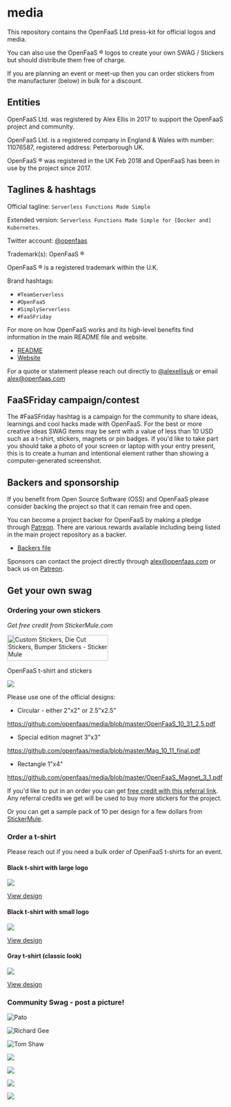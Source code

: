 # media

This repository contains the OpenFaaS Ltd press-kit for official logos and media.

You can also use the OpenFaaS &reg; logos to create your own SWAG / Stickers but should distribute them free of charge.

If you are planning an event or meet-up then you can order stickers from the manufacturer (below) in bulk for a discount.

## Entities

OpenFaaS Ltd. was registered by Alex Ellis in 2017 to support the OpenFaaS project and community.

OpenFaaS Ltd. is a registered company in England & Wales with number: 11076587, registered address: Peterborough UK.

OpenFaaS &reg; was registered in the UK Feb 2018 and OpenFaaS has been in use by the project since 2017.

## Taglines & hashtags

Official tagline: `Serverless Functions Made Simple`

Extended version: `Serverless Functions Made Simple for [Docker and] Kubernetes`.

Twitter account: [@openfaas](https://twitter.com/openfaas)

Trademark(s): OpenFaaS &reg;

OpenFaaS &reg; is a registered trademark within the U.K.

Brand hashtags:

* `#TeamServerless`
* `#OpenFaaS`
* `#SimplyServerless`
* `#FaaSFriday`

For more on how OpenFaaS works and its high-level benefits find information in the main README file and website.

* [README](https://github.com/openfaas/faas)
* [Website](https://www.openfaas.com)

For a quote or statement please reach out directly to [@alexellisuk](https://twitter.com/alexellisuk) or email alex@openfaas.com

## FaaSFriday campaign/contest

The #FaaSFriday hashtag is a campaign for the community to share ideas, learnings and cool hacks made with OpenFaaS. For the best or more creative ideas SWAG items may be sent with a value of less than 10 USD such as a t-shirt, stickers, magnets or pin badges. If you'd like to take part you should take a photo of your screen or laptop with your entry present, this is to create a human and intentional element rather than showing a computer-generated screenshot.

## Backers and sponsorship

If you benefit from Open Source Software (OSS) and OpenFaaS please consider backing the project so that it can remain free and open.

You can become a project backer for OpenFaaS by making a pledge through [Patreon](https://www.patreon.com/alexellis). There are various rewards available including being listed in the main project repository as a backer.

* [Backers file](https://github.com/openfaas/faas/blob/master/BACKERS.md)

Sponsors can contact the project directly through alex@openfaas.com or back us on [Patreon](https://www.patreon.com/alexellis).

## Get your own swag

### Ordering your own stickers

*Get free credit from StickerMule.com*

<a href="https://www.stickermule.com/uk/unlock?ref_id=5304980701">
  <img alt="Custom Stickers, Die Cut Stickers, Bumper Stickers - Sticker Mule" border="0" height="60" src="https://d3g919u5f14ld1.cloudfront.net/assets/images/stores/sticker_mule/banners/small-90e5f24277.jpg" width="234" />
</a>

OpenFaaS t-shirt and stickers

![](https://pbs.twimg.com/media/DVdJ9q4XkAUmrfv.jpg:small)

Please use one of the official designs:

* Circular - either 2"x2" or 2.5"x2.5"

https://github.com/openfaas/media/blob/master/OpenFaaS_10_31_2.5.pdf

* Special edition magnet 3"x3"

https://github.com/openfaas/media/blob/master/Mag_10_11_final.pdf

* Rectangle 1"x4"

https://github.com/openfaas/media/blob/master/OpenFaaS_Magnet_3_1.pdf

If you'd like to put in an order you can get [free credit with this referral link](https://www.stickermule.com/uk/unlock?ref_id=5304980701). Any referral credits we get will be used to buy more stickers for the project.

Or you can get a sample pack of 10 per design for a few dollars from [StickerMule](https://www.stickermule.com/samples/stickers).

### Order a t-shirt

Please reach out if you need a bulk order of OpenFaaS t-shirts for an event.

#### Black t-shirt with large logo

![](https://pbs.twimg.com/media/D5-huv3XkAAnTU_.jpg:large)

[View design](./t-shirts/classic/)

#### Black t-shirt with small logo

![](https://pbs.twimg.com/media/D7M7XxaWkAo2kXi.jpg)

[View design](./t-shirts/fall-2018/)

#### Gray t-shirt (classic look)

![](https://pbs.twimg.com/media/D5aRRVYWAAUdQ2K.jpg)

[View design](./t-shirts/classic/)

### Community Swag - post a picture!

![Pato](https://pbs.twimg.com/media/DuWI-I3UYAAxz0l.jpg)

![Richard Gee](https://pbs.twimg.com/media/D5_YsRtX4AcaBvi.jpg)

![Tom Shaw](https://pbs.twimg.com/media/Dw-KvQFWoAETDrN.jpg)

![](https://pbs.twimg.com/media/DQZwPH8U8AAzjNd.jpg)

![](https://pbs.twimg.com/media/DOJS4BhW4AU9uph.jpg)

![](https://pbs.twimg.com/media/DQUgLSrVoAAWp0p.jpg)

![](https://pbs.twimg.com/media/DJaLlkJXgAEN-af.jpg)
